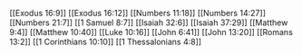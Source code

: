 [[Exodus 16:9]]
[[Exodus 16:12]]
[[Numbers 11:18]]
[[Numbers 14:27]]
[[Numbers 21:7]]
[[1 Samuel 8:7]]
[[Isaiah 32:6]]
[[Isaiah 37:29]]
[[Matthew 9:4]]
[[Matthew 10:40]]
[[Luke 10:16]]
[[John 6:41]]
[[John 13:20]]
[[Romans 13:2]]
[[1 Corinthians 10:10]]
[[1 Thessalonians 4:8]]
